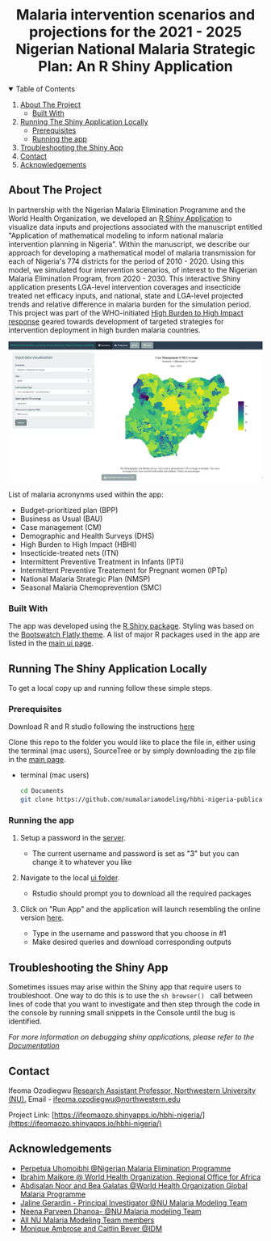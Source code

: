 
  <h1 align="center">Malaria intervention scenarios and projections for the 2021 - 2025 Nigerian National Malaria Strategic Plan: An R Shiny Application</h1>

  


<!-- TABLE OF CONTENTS -->
<details open="open">
  <summary>Table of Contents</summary>
  <ol>
    <li>
      <a href="#about-the-project">About The Project</a>
      <ul>
        <li><a href="#built-with">Built With</a></li>
      </ul>
    </li>
    <li>
      <a href="#running-the-shiny-application-locally">Running The Shiny Application Locally </a>
      <ul>
        <li><a href="#prerequisites">Prerequisites</a></li>
        <li><a href="#running-the-app">Running the app </a></li>
      </ul>
    </li>
    <li><a href="#troubleshooting-the-shiny-app">Troubleshooting the Shiny App</a></li>    
    <li><a href="#contact">Contact</a></li>
    <li><a href="#acknowledgements">Acknowledgements</a></li>
  </ol>
</details>



<!-- ABOUT THE PROJECT -->
## About The Project

In partnership with the Nigerian Malaria Elimination Programme and the World Health Organization, we developed an [R Shiny Application](https://ifeomaozo.shinyapps.io/hbhi-nigeria/) to visualize data inputs and projections associated with the manuscript entitled "Application of mathematical modeling to inform national malaria intervention planning in Nigeria". Within the manuscript, we describe our approach for developing a mathematical model of malaria transmission for each of Nigeria's 774 districts for the period of 2010 - 2020. Using this model, we simulated four intervention scenarios, of interest to the Nigerian Malaria Elimination Program, from 2020 - 2030. This interactive Shiny application presents LGA-level intervention coverages and insecticide treated net efficacy inputs, and national, state and LGA-level projected trends and relative difference in malaria burden for the simulation period. This project was part of the WHO-initiated [High Burden to High Impact response](https://www.who.int/publications/i/item/WHO-CDS-GMP-2018.25) geared towards development of targeted strategies for intervention deployment in high burden malaria countries. 

![alt text](https://github.com/numalariamodeling/hbhi-nigeria-publication-2021/blob/main/hbhi-nigeria-shiny-app/input_data.PNG)


List of malaria acronynms used within the app:
* Budget-prioritized plan (BPP)
* Business as Usual (BAU) 
* Case management (CM) 
* Demographic and Health Surveys (DHS) 
* High Burden to High Impact (HBHI) 
* Insecticide-treated nets (ITN)
* Intermittent Preventive Treatment in Infants (IPTi)
* Intermittent Preventive Treatement for Pregnant women (IPTp) 
* National Malaria Strategic Plan (NMSP)
* Seasonal Malaria Chemoprevention (SMC) 



### Built With

The app was developed using the [R Shiny package](https://shiny.rstudio.com/). Styling was based on the [Bootswatch Flatly theme](https://bootswatch.com/). A list of major R packages used in the app are listed in the [main ui page](https://github.com/numalariamodeling/hbhi-nigeria-publication-2021/blob/main/hbhi-nigeria-shiny-app/src/app/ui.R). 


<!-- GETTING STARTED -->
## Running The Shiny Application Locally 

To get a local copy up and running follow these simple steps.

### Prerequisites

Download R and R studio following the instructions [here](https://rstudio-education.github.io/hopr/starting.html)

Clone this repo to the folder you would like to place the file in, either using the terminal (mac users), SourceTree or by simply downloading the zip file in the [main page](https://github.com/numalariamodeling/hbhi-nigeria-publication-2021).  

* terminal (mac users) 
  ```sh
  cd Documents 
  git clone https://github.com/numalariamodeling/hbhi-nigeria-publication-2021/tree/main/hbhi-nigeria-shiny-app
  ```

### Running the app 

1. Setup a password in the [server](https://github.com/numalariamodeling/hbhi-nigeria-publication-2021/blob/main/hbhi-nigeria-shiny-app/src/app/server.R). 

	* The current username and password is set as "3" but you can change it to whatever you like 

2. Navigate to the local [ui folder](https://github.com/numalariamodeling/hbhi-nigeria-publication-2021/blob/main/hbhi-nigeria-shiny-app/src/app/ui.R). 

	* Rstudio should prompt you to download all the required packages 


3. Click on "Run App" and the application will launch resembling the online version [here](https://ifeomaozo.shinyapps.io/hbhi-nigeria/).

 	* Type in the username and password that you choose in #1 
	* Make desired queries and download corresponding outputs  



<!-- TROUBLESHOOT-->
## Troubleshooting the Shiny App 

Sometimes issues may arise within the Shiny app that require users to troubleshoot. One way to do this is to use the ```sh browser() ``` call between lines of code that you want to investigate and then step through the code in the console by running small snippets in the Console until the bug is identified.  

_For more information on debugging shiny applications, please refer to the [Documentation](https://shiny.rstudio.com/articles/debugging.html)_





<!-- CONTACT -->
## Contact

Ifeoma Ozodiegwu [Research Assistant Professor, Northwestern University (NU).](https://www.feinberg.northwestern.edu/faculty-profiles/az/profile.html?xid=52373)
 Email - ifeoma.ozodiegwu@northwestern.edu 

Project Link: [https://ifeomaozo.shinyapps.io/hbhi-nigeria/](https://ifeomaozo.shinyapps.io/hbhi-nigeria/)



<!-- ACKNOWLEDGEMENTS -->
## Acknowledgements
* [Perpetua Uhomoibhi @Nigerian Malaria Elimination Programme](https://nmcp.gov.ng/)
* [Ibrahim Maikore @ World Health Organization, Regional Office for Africa](https://www.afro.who.int/)
* [Abdisalan Noor and Bea Galatas @World Health Organization Global Malaria Programme](https://www.who.int/teams/global-malaria-programme)
* [Jaline Gerardin - Principal Investigator @NU Malaria Modeling Team](https://www.feinberg.northwestern.edu/faculty-profiles/az/profile.html?xid=44305)
* [Neena Parveen Dhanoa- @NU Malaria modeling Team ](https://www.linkedin.com/in/neena-parveen-dhanoa-3686b11b3/)
* [All NU Malaria Modeling Team members](https://www.numalariamodeling.org/team.html)
* [Monique Ambrose and Caitlin Bever @IDM](https://www.idmod.org/team)



